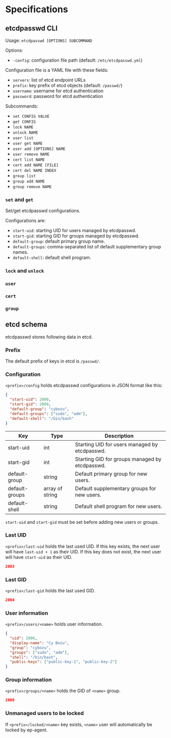 Specifications
==============

etcdpasswd CLI
--------------

Usage: `etcdpasswd [OPTIONS] SUBCOMMAND`

Options:
- `-config`: configuration file path (default: `/etc/etcdpasswd.yml`)

Configuration file is a YAML file with these fields:
- `servers`: list of etcd endpoint URLs
- `prefix`: key prefix of etcd objects (default: `/passwd/`)
- `username`: username for etcd authentication
- `password`: password for etcd authentication

Subcommands:
- `set CONFIG VALUE`
- `get CONFIG`
- `lock NAME`
- `unlock NAME`
- `user list`
- `user get NAME`
- `user add [OPTIONS] NAME`
- `user remove NAME`
- `cert list NAME`
- `cert add NAME [FILE]`
- `cert del NAME INDEX`
- `group list`
- `group add NAME`
- `group remove NAME`

### `set` and `get`

Set/get etcdpasswd configurations.

Configurations are:
- `start-uid`: starting UID for users managed by etcdpasswd.
- `start-gid`: starting GID for groups managed by etcdpasswd.
- `default-group`: default primary group name.
- `default-groups`: comma-separated list of default supplementary group names.
- `default-shell`: default shell program.

### `lock` and `unlock`

### `user`

### `cert`

### `group`

etcd schema
-----------

etcdpasswd stores following data in etcd.

### Prefix

The default prefix of keys in etcd is `/passwd/`.

### Configuration

`<prefix>/config` holds etcdpasswd configurations in JSON format like this:

```json
{
  "start-uid": 2000,
  "start-gid": 2000,
  "default-group": "cybozu",
  "default-groups": ["sudo", "adm"],
  "default-shell": "/bin/bash"
}
```

Key            | Type            | Description
---            | ----            | -----------
start-uid      | int             | Starting UID for users managed by etcdpasswd.
start-gid      | int             | Starting GID for groups managed by etcdpasswd.
default-group  | string          | Default primary group for new users.
default-groups | array of string | Default supplementary groups for new users.
default-shell  | string          | Default shell program for new users.

`start-uid` and `start-gid` must be set before adding new users or groups.

### Last UID

`<prefix>/last-uid` holds the last used UID.
If this key exists, the next user will have `last-uid + 1` as their UID.
If this key does not exist, the next user will have `start-uid` as their UID.

```json
2003
```

### Last GID

`<prefix>/last-gid` holds the last used GID.

```json
2004
```

### User information

`<prefix>/users/<name>` holds user information.

```json
{
  "uid": 2006,
  "display-name": "Cy Bozu",
  "group": "cybozu",
  "groups": ["sudo", "adm"],
  "shell": "/bin/bash",
  "public-keys": ["public-key-1", "public-key-2"]
}
```

### Group information

`<prefix>/groups/<name>` holds the GID of `<name>` group.

```json
2008
```

### Unmanaged users to be locked

If `<prefix>/locked/<name>` key exists, `<name>` user will automatically be locked by ep-agent.
